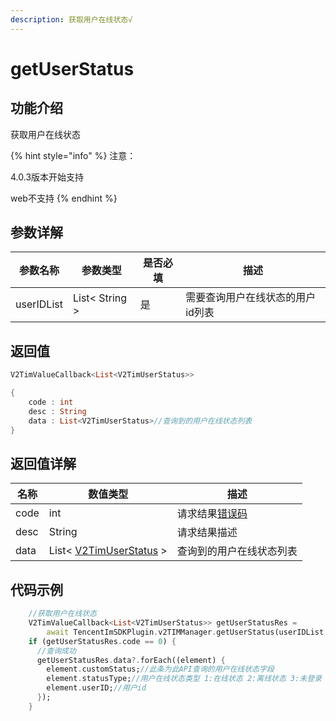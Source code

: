 ```yaml
---
description: 获取用户在线状态√
---
```


# getUserStatus

## 功能介绍

获取用户在线状态

{% hint style="info" %}
注意：

4.0.3版本开始支持

web不支持
{% endhint %}

## 参数详解

| 参数名称       | 参数类型           | 是否必填 | 描述                 |
| ---------- | -------------- | ---- | ------------------ |
| userIDList | List< String > | 是    |  需要查询用户在线状态的用户id列表 |

## 返回值

```dart
V2TimValueCallback<List<V2TimUserStatus>>

{
    code : int
    desc : String
    data : List<V2TimUserStatus>//查询到的用户在线状态列表
}
```

## 返回值详解

| 名称   | 数值类型                                                                | 描述                                                             |
| ---- | ------------------------------------------------------------------- | -------------------------------------------------------------- |
| code | int                                                                 | 请求结果[错误码](https://cloud.tencent.com/document/product/269/1671) |
| desc | String                                                              | 请求结果描述                                                         |
| data | List< [V2TimUserStatus](../guan-jian-lei/user/v2timuserstatus.md) > | 查询到的用户在线状态列表                                                   |

## 代码示例  &#x20;

```dart
    //获取用户在线状态
    V2TimValueCallback<List<V2TimUserStatus>> getUserStatusRes =
        await TencentImSDKPlugin.v2TIMManager.getUserStatus(userIDList: []);// 需要查询用户在线状态的用户id列表
    if (getUserStatusRes.code == 0) {
      //查询成功
      getUserStatusRes.data?.forEach((element) {
        element.customStatus;//此条为此API查询的用户在线状态字段
        element.statusType;//用户在线状态类型 1:在线状态 2:离线状态 3:未登录（如主动调用 logout 接口，或者账号注册后还未登录）
        element.userID;//用户id
      });
    }
```
